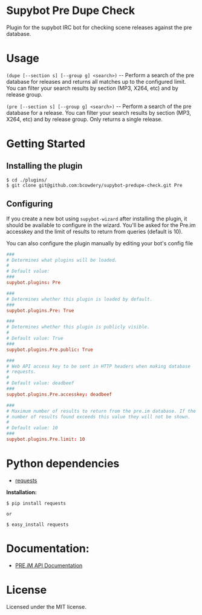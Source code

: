 Supybot Pre Dupe Check
======================

Plugin for the supybot IRC bot for checking scene releases against the pre database.

# Usage

`(dupe [--section s] [--group g] <search>)` -- Perform a search of the pre database for releases and returns all matches up to the configured limit. You can filter your search results by section (MP3, X264, etc) and by release group.

`(pre [--section s] [--group g] <search>)` -- Perform a search of the pre database for a release. You can filter your search results by section (MP3, X264, etc) and by release group. Only returns a single release.


# Getting Started

## Installing the plugin

    $ cd ./plugins/
    $ git clone git@github.com:bcowdery/supybot-predupe-check.git Pre

## Configuring

If you create a new bot using `supybot-wizard` after installing the plugin, it should be available to configure
in the wizard. You'll be asked for the Pre.im accesskey and the limit of results to return from queries (default is 10).

You can also configure the plugin manually by editing your bot's config file
```conf
###
# Determines what plugins will be loaded.
#
# Default value:
###
supybot.plugins: Pre

###
# Determines whether this plugin is loaded by default.
###
supybot.plugins.Pre: True

###
# Determines whether this plugin is publicly visible.
#
# Default value: True
###
supybot.plugins.Pre.public: True

###
# Web API access key to be sent in HTTP headers when making database
# requests.
#
# Default value: deadbeef
###
supybot.plugins.Pre.accesskey: deadbeef

###
# Maximum number of results to return from the pre.im database. If the
# number of results found exceeds this value they will not be shown.
#
# Default value: 10
###
supybot.plugins.Pre.limit: 10
```

# Python dependencies

* [requests](http://docs.python-requests.org/)

**Installation:**
```
$ pip install requests

or

$ easy_install requests
```

# Documentation:

* [PRE.iM API Documentation](https://pre.im/doku/index.htm)


# License

Licensed under the MIT license.

